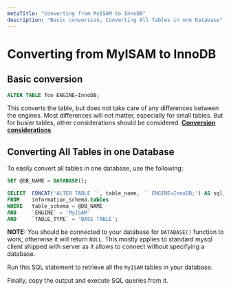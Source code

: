```yaml
---
metaTitle: "Converting from MyISAM to InnoDB"
description: "Basic conversion, Converting All Tables in one Database"
---
```


# Converting from MyISAM to InnoDB



## Basic conversion


```sql
ALTER TABLE foo ENGINE=InnoDB;

```

This converts the table, but does not take care of any differences between the engines.  Most differences will not matter, especially for small tables.  But for busier tables, other considerations should be considered.  [**Conversion considerations**](http://mysql.rjweb.org/doc.php/myisam2innodb)



## Converting All Tables in one Database


To easily convert all tables in one database, use the following:

```sql
SET @DB_NAME = DATABASE();

SELECT  CONCAT('ALTER TABLE `', table_name, '` ENGINE=InnoDB;') AS sql_statements
FROM    information_schema.tables
WHERE   table_schema = @DB_NAME
AND     `ENGINE` = 'MyISAM'
AND     `TABLE_TYPE` = 'BASE TABLE';

```

> 
**NOTE:** You should be connected to your database for `DATABASE()` function to work, otherwise it will return `NULL`. This mostly applies to standard mysql client shipped with server as it allows to connect without specifying a database.


Run this SQL statement to retrieve all the `MyISAM` tables in your database.

Finally, copy the output and execute SQL queries from it.

